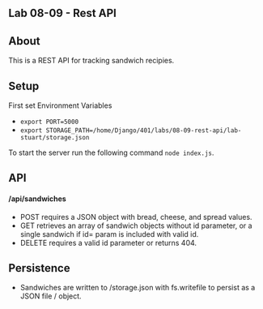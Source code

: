 ## Lab 08-09 - Rest API

## About
This is a REST API for tracking sandwich recipies.

## Setup
First set Environment Variables
* `export PORT=5000` 
* `export STORAGE_PATH=/home/Django/401/labs/08-09-rest-api/lab-stuart/storage.json`

To start the server run the following command `node index.js`.  

## API

#### /api/sandwiches

- POST requires a JSON object with bread, cheese, and spread values.
- GET retrieves an array of sandwich objects without id parameter, or a single sandwich if id= param is included with valid id.
- DELETE requires a valid id parameter or returns 404.

## Persistence

- Sandwiches are written to /storage.json with fs.writefile to persist as a JSON file / object.
